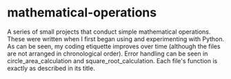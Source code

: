 # mathematical-operations
A series of small projects that conduct simple mathematical operations. These were written when I first began using and experimenting with Python. As can be seen, my coding etiquette improves over time (although the files are not arranged in chronological order). Error handling can be seen in circle_area_calculation and square_root_calculation. Each file's function is exactly as described in its title.
